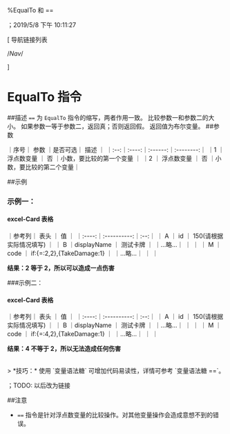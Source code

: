
%EqualTo 和 ==

；2019/5/8 下午 10:11:27


[ 导航链接列表

/*Nav*/

]
# EqualTo 指令

##描述
`==` 为 `EqualTo` 指令的缩写，两者作用一致。
比较参数一和参数二的大小。
如果参数一等于参数二，返回真；否则返回假。
返回值为布尔变量。
##参数



｜序号｜ 参数 ｜是否可选｜          描述  ｜
｜:--:｜:----:｜:------:｜:--------:｜
｜1  ｜ 浮点数变量 ｜   否   ｜小数，要比较的第一个变量 ｜
｜2  ｜ 浮点数变量 ｜   否   ｜小数，要比较的第二个变量｜


##示例
### 示例一：
#### excel-Card 表格

｜参考列｜    表头    ｜ 值 ｜
｜:----:｜:----------:｜:--:｜
｜  A   ｜     id     ｜  150(请根据实际情况填写) ｜
｜  B   ｜displayName ｜  测试卡牌  ｜
｜…略…｜            ｜    ｜
｜  M   ｜    code    ｜  if:{=:2,2},{TakeDamage:1}  ｜
｜…略…｜            ｜    ｜

**结果：2 等于 2，所以可以造成一点伤害**

###示例二：
#### excel-Card 表格

｜参考列｜    表头    ｜ 值 ｜
｜:----:｜:----------:｜:--:｜
｜  A   ｜     id     ｜  150(请根据实际情况填写) ｜
｜  B   ｜displayName ｜  测试卡牌  ｜
｜…略…｜            ｜    ｜
｜  M   ｜    code    ｜  if:{=:4,2},{TakeDamage:1}  ｜
｜…略…｜            ｜    ｜

**结果：4 不等于 2，所以无法造成任何伤害**

<br/>
> *技巧：* 使用 `变量语法糖` 可增加代码易读性，详情可参考 `变量语法糖 ==`。

；TODO: 以后改为链接

##注意
+ `==` 指令是针对浮点数变量的比较操作。对其他变量操作会造成意想不到的错误。


